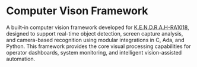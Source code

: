 # Computer Vison Framework
A built-in computer vision framework developed for [K.E.N.D.R.A.H-RA1018](https://github.com/BCICDIS/K.E.N.D.R.A.H-RA1018), designed to support real-time object detection, screen capture analysis, and camera-based recognition using modular integrations in C, Ada, and Python. This framework provides the core visual processing capabilities for operator dashboards, system monitoring, and intelligent vision-assisted automation.

